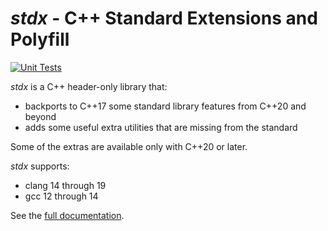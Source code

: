 # *stdx* - C++ Standard Extensions and Polyfill

[![Unit Tests](https://github.com/intel/cpp-std-extensions/actions/workflows/unit_tests.yml/badge.svg)](https://github.com/intel/cpp-std-extensions/actions/workflows/unit_tests.yml)

 *stdx* is a C++ header-only library that:
 
- backports to C++17 some standard library features from C++20 and beyond
- adds some useful extra utilities that are missing from the standard
 
Some of the extras are available only with C++20 or later.
 
*stdx* supports:
 
- clang 14 through 19
- gcc 12 through 14

See the [full documentation](https://intel.github.io/cpp-std-extensions/).
